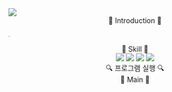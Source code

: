 <img src="https://capsule-render.vercel.app/api?type=waving&color=auto&height=200&section=header&text=Realsense를&fontSize=90"/>


<div align="center">  🦭 Introduction 🦭 </div>


<span style="font-size: 10px;">. </span>

<div align="center"> 🦄 Skill 🦄 </div>


<div align="center">
	<img src="https://img.shields.io/badge/python-3776AB?style=flat&logo=python&logoColor=white" />
	<img src="https://img.shields.io/badge/mysql-4479A1?style=flat&logo=mysql&logoColor=white" />
	<img src="https://img.shields.io/badge/HTML5-E34F26?style=flat&logo=HTML5&logoColor=white" />
	<img src="https://img.shields.io/badge/visual studio code-007ACC?style=flat&logo=visualstudiocode&logoColor=white" />
</div>


<div align="center"> 🔍 프로그램 실행 🔍 </div>




<div align="center"> 🍭 Main 🍭 </div>
